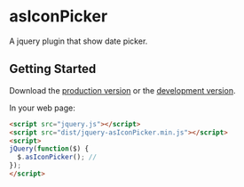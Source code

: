# asIconPicker

A jquery plugin that show date picker.

## Getting Started
Download the [production version][min] or the [development version][max].

[min]: https://raw.github.com/amazingsurge/jquery-asIconPicker/master/dist/jquery-asIconPicker.min.js
[max]: https://raw.github.com/amazingsurge/jquery-asIconPicker/master/dist/jquery-asIconPicker.js

In your web page:

```html
<script src="jquery.js"></script>
<script src="dist/jquery-asIconPicker.min.js"></script>
<script>
jQuery(function($) {
  $.asIconPicker(); //
});
</script>
```
